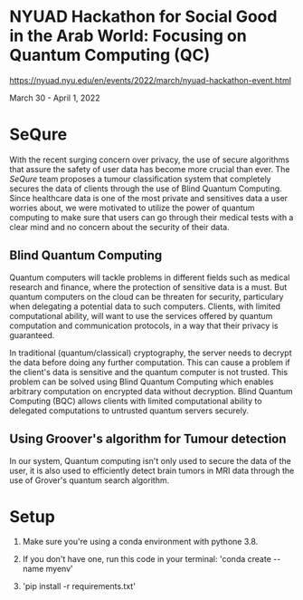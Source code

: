 # NYUAD Hackathon for Social Good in the Arab World: Focusing on Quantum Computing (QC)

https://nyuad.nyu.edu/en/events/2022/march/nyuad-hackathon-event.html

March 30 - April 1, 2022

# SeQure
With the recent surging concern over privacy, the use of secure algorithms that assure the safety of user data has become more crucial than ever. The *SeQure* team proposes a tumour classification system that completely secures the data of clients through the use of Blind Quantum Computing. Since healthcare data is one of the most private and sensitives data a user worries about, we were motivated to utilize the power of quantum computing to make sure that users can go through their medical tests with a clear mind and no concern about the security of their data. 

## Blind Quantum Computing

Quantum computers will tackle problems in different fields such as medical research and finance, where the protection of sensitive data is a must. But quantum computers on the cloud can be threaten for security, particulary when delegating a potential data to such computers. Clients, with limited computational ability, will want to use the services offered by quantum computation and communication protocols, in a way that their privacy is guaranteed.

In traditional (quantum/classical) cryptography, the server needs to decrypt the data before doing any further computation. This can cause a problem if the client's data is sensitive and the quantum computer is not trusted. This problem can be solved using Blind Quantum Computing which enables arbitrary computation on encrypted data without decryption. Blind Quantum Computing (BQC) allows clients with limited computational ability to delegated computations to untrusted quantum servers securely. 

## Using Groover's algorithm for Tumour detection

In our system, Quantum computing isn't only used to secure the data of the user, it is also used to efficiently detect brain tumors in MRI data through the use of Grover's quantum search algorithm. 

# Setup
1. Make sure you're using a conda environment with pythone 3.8.

2. If you don't have one, run this code in your terminal: 'conda create --name myenv'

3. 'pip install -r requirements.txt'









